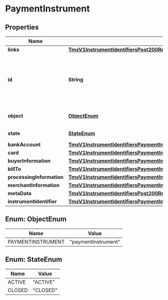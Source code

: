 
# PaymentInstrument

## Properties
Name | Type | Description | Notes
------------ | ------------- | ------------- | -------------
**links** | [**TmsV1InstrumentIdentifiersPost200ResponseLinks**](TmsV1InstrumentIdentifiersPost200ResponseLinks.md) |  |  [optional]
**id** | **String** | Unique identification number assigned by CyberSource to the submitted request. |  [optional]
**object** | [**ObjectEnum**](#ObjectEnum) | Describes type of token. |  [optional]
**state** | [**StateEnum**](#StateEnum) | Current state of the token. |  [optional]
**bankAccount** | [**TmsV1InstrumentIdentifiersPaymentInstrumentsGet200ResponseEmbeddedBankAccount**](TmsV1InstrumentIdentifiersPaymentInstrumentsGet200ResponseEmbeddedBankAccount.md) |  |  [optional]
**card** | [**TmsV1InstrumentIdentifiersPaymentInstrumentsGet200ResponseEmbeddedCard**](TmsV1InstrumentIdentifiersPaymentInstrumentsGet200ResponseEmbeddedCard.md) |  |  [optional]
**buyerInformation** | [**TmsV1InstrumentIdentifiersPaymentInstrumentsGet200ResponseEmbeddedBuyerInformation**](TmsV1InstrumentIdentifiersPaymentInstrumentsGet200ResponseEmbeddedBuyerInformation.md) |  |  [optional]
**billTo** | [**TmsV1InstrumentIdentifiersPaymentInstrumentsGet200ResponseEmbeddedBillTo**](TmsV1InstrumentIdentifiersPaymentInstrumentsGet200ResponseEmbeddedBillTo.md) |  |  [optional]
**processingInformation** | [**TmsV1InstrumentIdentifiersPaymentInstrumentsGet200ResponseEmbeddedProcessingInformation**](TmsV1InstrumentIdentifiersPaymentInstrumentsGet200ResponseEmbeddedProcessingInformation.md) |  |  [optional]
**merchantInformation** | [**TmsV1InstrumentIdentifiersPaymentInstrumentsGet200ResponseEmbeddedMerchantInformation**](TmsV1InstrumentIdentifiersPaymentInstrumentsGet200ResponseEmbeddedMerchantInformation.md) |  |  [optional]
**metaData** | [**TmsV1InstrumentIdentifiersPost200ResponseMetadata**](TmsV1InstrumentIdentifiersPost200ResponseMetadata.md) |  |  [optional]
**instrumentIdentifier** | [**TmsV1InstrumentIdentifiersPaymentInstrumentsGet200ResponseEmbeddedInstrumentIdentifier**](TmsV1InstrumentIdentifiersPaymentInstrumentsGet200ResponseEmbeddedInstrumentIdentifier.md) |  |  [optional]


<a name="ObjectEnum"></a>
## Enum: ObjectEnum
Name | Value
---- | -----
PAYMENTINSTRUMENT | &quot;paymentInstrument&quot;


<a name="StateEnum"></a>
## Enum: StateEnum
Name | Value
---- | -----
ACTIVE | &quot;ACTIVE&quot;
CLOSED | &quot;CLOSED&quot;



